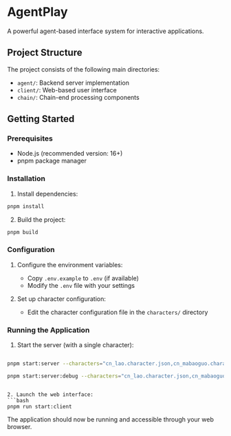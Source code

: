 # AgentPlay

A powerful agent-based interface system for interactive applications.

## Project Structure

The project consists of the following main directories:

- `agent/`: Backend server implementation
- `client/`: Web-based user interface
- `chain/`: Chain-end processing components

## Getting Started

### Prerequisites

- Node.js (recommended version: 16+)
- pnpm package manager

### Installation

1. Install dependencies:
```bash
pnpm install
```

2. Build the project:
```bash
pnpm build
```

### Configuration

1. Configure the environment variables:
   - Copy `.env.example` to `.env` (if available)
   - Modify the `.env` file with your settings

2. Set up character configuration:
   - Edit the character configuration file in the `characters/` directory

### Running the Application

1. Start the server (with a single character):
```bash

pnpm start:server --characters="cn_lao.character.json,cn_mabaoguo.character.json,cn_trump.character.json"

pnpm start:server:debug --characters="cn_lao.character.json,cn_mabaoguo.character.json,cn_trump.character.json"

```

```

2. Launch the web interface:
```bash
pnpm run start:client
```

The application should now be running and accessible through your web browser.

